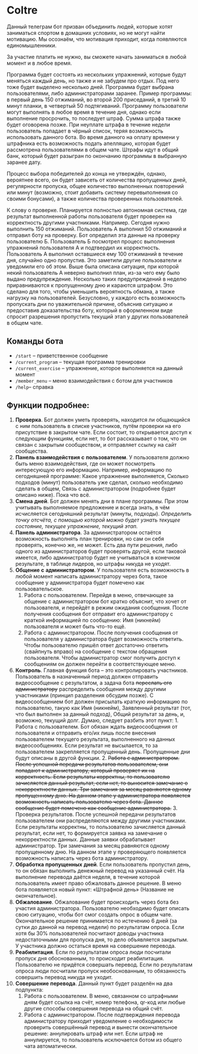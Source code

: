 # Coltre
Данный телеграм бот призван объединить людей, которые хотят заниматься спортом в домашних условиях, но не могут найти мотивацию. Мы осознаём, что мотивация приходит, когда появляются единомышленники.

За участие платить не нужно, вы сможете начать заниматься в любой момент и в любое время.

Программа будет состоять из нескольких упражнений, которые будут меняться каждый день, но также и не забудем про отдых. Под него тоже будет выделено несколько дней.
Программа будет выбрана пользователями, либо администраторами заранее. Пример программы: в первый день 150 отжиманий, во второй 200 приседаний, в третий 10 минут планки, в четвертый 50 подтягиваний.
Программу пользователи могут выполнять в любое время в течение дня, однако если выполнение просрочить, то последует штраф. Сумма штрафа также будет оговорена позже. При неуплате штрафа в течение недели пользователь попадает в чёрный список, теряя возможность использовать данного бота. Во время данного на оплату времени у штрафника есть возможность подать апелляцию, которая будет рассмотрена пользователями в общем чате.
Штрафы идут в общий банк, который будет разыгран по окончанию программы в выбранную заранее дату.

Процесс выбора победителей до конца не утверждён, однако, вероятнее всего, он будет зависеть от количества пропущенных дней, регулярности пропуска, общее количество выполненных повторений или минут (возможно, стоит добавить систему перевыполнения со своими бонусами), а также количества проверенных пользователей.

К слову о проверке. Планируется полностью автономная система, где результат выполненной работы пользователя будет проверен на корректность другими участниками. Например. Сегодня нужно выполнить 150 отжиманий. Пользователь А выполнил 50 отжиманий и отправил боту на проверку. Бот определил эта данные на проверку пользователю Б. Пользователь Б посмотрел процесс выполнения упражнений пользователя А и подтвердил их корректность. Пользователь А выполнил оставшиеся ему 100 отжиманий в течение дня, случайно одно пропустив. Это заметили другие пользователи и уведомили его об этом.
Выше была описана ситуация, при которой некий пользователь А неверно выполнил план, из-за чего ему было выдано предупреждение. Несколько таких предупреждений в неделю приравниваются к пропущенному дню и караются штрафом. Это сделано для того, чтобы уменьшить вероятность обмана, а также нагрузку на пользователей.
Безусловно, у каждого есть возможность пропускать дни по уважительной причине, объяснив ситуацию и предоставив доказательства боту, который в оформленном виде спросит разрешения пропустить текущий этап у других пользователей в общем чате.

## Команды бота
* `/start` – приветственное сообщение  
* `/current_program` – текущая программа тренировки  
* `/current_exercise` – упражнение, которое выполняется на данный момент 
* `/member_menu` – меню взаимодействия с ботом для участников   
* `/help`– справка

## Функции подробнее:
1. **Проверка**. Бот должен уметь проверять, находится ли общающийся с ним пользователь в списке участников, путём проверки на его присутствие в закрытом чате. Если состоит, то открывается доступ к следующим функциям, если нет, то бот рассказывает о том, что он связан с закрытым сообществом, и отправляет ссылку на сайт сообщества.
2. **Панель** **взаимодействия** **с** **пользователем**. У пользователя должно быть меню взаимодействия, где он может посмотреть интересующую его информацию. Например, информацию по сегодняшней программе: Какое упражнение выполняется, Сколько подходов (минут) пользователь уже сделал, сколько необходимо сделать в общем, Связь с администратором (подробнее будет описано ниже). Пока что всё.
3. **Смена** **дней**. Бот должен менять дни в плане программы. При этом учитывать выполняемое предложение и всегда знать, в чём исчисляется сегодняшний результат (минуты, подходы). *Определить точку отсчёта, с помощью которой можно будет узнать текущее состояние, текущее упражнение, текущий этап.*
4. **Панель** **администратора**. За администратором остаётся возможность выполнять план тренировки, но сам он себя проверять, конечно же, не может. Есть два пути решения, либо одного из администраторов будет проверять другой, если таковой имеется, либо администратор будет не учитываться в конечном результате, в таблице лидеров, но штрафы никуда не уходят.
5. **Общение** **с** **администратором**. У пользователя есть возможность в любой момент написать администратору через бота, такое сообщение у администратора будет помечено как пользовательское.
	1. Работа с пользователем. Перейдя в меню, отвечающее за общение с администратором бот кратко объяснит, что хочет от пользователя, и перейдёт в режим ожидания сообщения. После получения сообщения бот отправит его администратору с краткой информацией по сообщению: Имя (никнейм) пользователя и может быть что-то ещё.
	2. Работа с администратором. После получения сообщения от пользователя у администратора будет возможность ответить. Чтобы пользователю пришёл ответ достаточно ответить (свайпнуть вправо) на сообщение с текстом обращения пользователя. Чтобы администратор смог получить доступ к сообщениям он должен перейти в соответствующее меню.
6. **Контроль**. Главная функция бота – это контролировать участников. Пользователь в назначенный период должен отправить видеосообщение с результатом, а задача бота ~~переслать его администратору~~ распределить сообщения между другими участниками (принцип разделения обсудим позже). С видеосообщением бот должен присылать краткую информацию по пользователю, такую как Имя (никнейм), Заявленный результат (тот, что был выполнен за данный подход), Общий результат за день, и, возможно, текущий долг. 
   Думаю, следует разбить этот пункт:
	   1. Работа с пользователем. Бот обязан ждать видеосообщения от пользователя и отправить его/их лишь после внесения пользователем текущего результата, выполненного на данных видеосообщениях. Если результат не высылается, то за пользователем закрепляется пропущенный день. Пропущенные дни будут описаны в другой функции.
	   2. ~~Работа с администратором. После успешной передачи результатов пользователем, они попадают к администратору, который проверяет их на корректность. Если результаты корректны, то пользователю зачисляется данный результат, если нет, то выносится замечание о некорректности данных. Три замечания за месяц равняются одному пропущенному дню. На данном этапе у администратора появляется возможность написать пользователю через бота. Данное сообщение будет помечено как сообщение администратора.~~
	   3. Проверка результатов. После успешной передачи результатов пользователем они распределяются между другими участниками. Если результаты корректны, то пользователю зачисляется данный результат, если нет, то формируется заявка на замечание о некорректности данных. Данные заявки обрабатывает администратор. Три замечания за месяц равняются одному пропущенному дню. На данном этапе у проверяющего появляется возможность написать через бота администратору.
7. **Обработка** **пропущенных** **дней**. Если пользователь пропустил день, то он обязан выполнить денежный перевод на указанный счёт. На выполнение перевода даётся неделя, в течение которой пользователь имеет право обжаловать данное решение. В меню бота появляется новый пункт: «Штрафной день» (Название не окончательное).
8. **Обжалование**. Обжалование будет происходить через бота без участия администратора. Пользователю необходимо будет описать свою ситуацию, чтобы бот смог создать опрос в общем чате. Окончательное решение принимается по истечению 6 дней (за сутки до данной на перевод недели) по результатам опроса. Если хотя бы 30% пользователей посчитают доводы участника недостаточными для пропуска дня, то дело объявляется закрытым. У участника должно остаться время на совершение перевода.
9. **Реабилитация**. Если по результатам опроса люди посчитали пропуск дня обоснованным, то происходит реабилитация. Пользователю не придётся совершать перевод. Если по результатам опроса люди посчитали пропуск необоснованным, то обязанность совершить перевод никуда не уходит.
10. **Совершение** **перевода**. Данный пункт будет разделён на два подпункта:
	1. Работа с пользователем. В меню, связанном со штрафными дням будет ссылка на счёт, номер телефона, qr-код или любые другие способы совершения перевода на общий счёт.
	2. Работа с администратором. После подтверждения перевода администратору приходит уведомление о необходимости проверить совершённый перевод и вынести окончательное решение: аннулировать штраф или нет. Если штраф не аннулируется, то пользователь исключается ботом из общего чата автоматически.